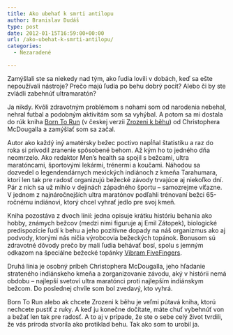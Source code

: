 ```yaml
---
title: Ako ubehať k smrti antilopu
author: Branislav Dudáš
type: post
date: 2012-01-15T16:59:00+00:00
url: /ako-ubehat-k-smrti-antilopu/
categories:
  - Nezaradené

---
```

Zamýšlali ste sa niekedy nad tým, ako ľudia lovili v dobách, keď sa ešte nepoužívali nástroje? Prečo majú ľudia po behu dobrý pocit? Alebo či by ste zvládli zabehnúť ultramaratón?<!--more-->

Ja nikdy. Kvôli zdravotným problémom s nohami som od narodenia nebehal, nehral futbal a podobným aktivitám som sa vyhýbal. A potom sa mi dostala do rúk kniha <a title="Born To Run na amazon.com" href="http://www.amazon.com/gp/product/0307279189/ref=as_li_ss_tl?ie=UTF8&tag=branislavduda-20&linkCode=as2&camp=1789&creative=390957&creativeASIN=0307279189" target="_blank">Born To Run</a> (v českej verzii <a title="Zrozeni k běhu - Christopher McDougall" href="http://www.martinus.sk/?uItem=102272&z=branod" target="_blank">Zrozeni k běhu</a>) od Christophera McDougalla a zamýšlať som sa začal.

Autor ako každý iný amatérsky bežec poctivo napĺňal štatistiku a raz do roka si privodil zranenie spôsobené behom. Až kým ho to jedného dňa neomrzelo. Ako redaktor Men’s health sa spojil s bežcami, ultra maratóncami, športovými lekármi, trénermi a koučami. Náhodou sa dozvedel o legendendárnych mexických indiánoch z kmeňa Tarahumara, ktorí len tak pre radosť organizujú bežecké závody trvajúce aj niekoľko dní. Pár z nich sa už mihlo v dejinách západného športu &#8211; samozrejme víťazne. V jednom z najnáročnejších ultra maratónov podľahli trénovaní bežci 65-ročnému indiánovi, ktorý chcel vyhrať jedlo pre svoj kmeň.

Kniha pozostáva z dvoch línií: jedna opisuje krátku históriu behania ako hobby, známych bežcov (medzi nimi figuruje aj Emil Zátopek), biologické predispozície ľudí k behu a jeho pozitívne dopady na náš organizmus ako aj podvody, ktorými nás ničia výrobcovia bežeckých topánok. Bonusom sú zdravotné dôvody prečo by mali ľudia behávať bosí, spolu s jemným odkazom na špeciálne bežecké topánky <a title="Vibram FiveFingers na amazon.com" href="http://www.amazon.com/gp/product/B002F5440U/ref=as_li_ss_tl?ie=UTF8&tag=branislavduda-20&linkCode=as2&camp=1789&creative=390957&creativeASIN=B002F5440U" target="_blank">Vibram FiveFingers</a>.

Druhá línia je osobný príbeh Christophera McDougalla, jeho hľadanie strateného indiánskeho kmeňa a zorganizovanie závodu, aký v histórii nemá obdobu &#8211; najlepší svetoví ultra maratónci proti najlepším indiánskym bežcom. Do poslednej chvíle som bol zvedavý, kto vyhrá.

Born To Run alebo ak chcete Zrozeni k běhu je veľmi pútavá kniha, ktorú nechcete pustiť z ruky. A keď ju konečne dočítate, máte chuť vybehnúť von a bežať len tak pre radosť. A to aj v prípade, že ste o sebe celý život tvrdili, že vás príroda stvorila ako protiklad behu. Tak ako som to urobil ja.